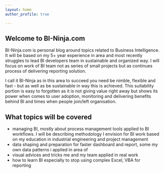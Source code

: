 ```yaml
---
layout: home
author_profile: true

---
```

## Welcome to BI-Ninja.com

BI-Ninja.com is personal blog around topics  related to  Business Intelligence. It will be based on my 5+ year experience in  area and most recently struggles to lead BI developers team in sustainable  and  organized way. I will focus on work of BI team not as series of small projects but as continues process of delivering reporting solution.

I call it BI-Ninja as in this area to succeed you need be nimble, flexible and fast - but as well as be sustainable in way this is achieved. This suitability portion is easy to forgotten  as it is not giving value right away but shows its power when comes to user adoption, monitoring and delivering benefits behind BI and times when people join/left organisation.

## What topics will be covered

* managing BI, mostly about  process management tools applied to BI workflows. I will be describing methodology I envision for BI work based on my education in industrial  engineering and project management
* data shaping and preparation for faster dashboard and report, some my own data patterns i applied in area of
* visual advices and tricks me and my team applied in real work
* how to learn BI especially to stop using complex Excel, VBA for reporting